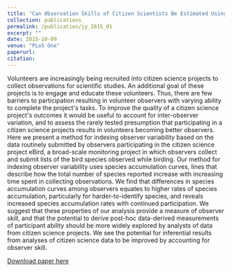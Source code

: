 ```yaml
---
title: "Can Observation Skills of Citizen Scientists Be Estimated Using Species Accumulation Curves?"
collection: publications
permalink: /publication/jy_2015_01
excerpt: ""
date: 2015-10-09
venue: "PLoS One"
paperurl:
citation:
---
```

Volunteers are increasingly being recruited into citizen science projects to collect observations for scientific studies. An additional goal of these projects is to engage and educate these volunteers. Thus, there are few barriers to participation resulting in volunteer observers with varying ability to complete the project's tasks. To improve the quality of a citizen science project's outcomes it would be useful to account for inter-observer variation, and to assess the rarely tested presumption that participating in a citizen science projects results in volunteers becoming better observers. Here we present a method for indexing observer variability based on the data routinely submitted by observers participating in the citizen science project eBird, a broad-scale monitoring project in which observers collect and submit lists of the bird species observed while birding. Our method for indexing observer variability uses species accumulation curves, lines that describe how the total number of species reported increase with increasing time spent in collecting observations. We find that differences in species accumulation curves among observers equates to higher rates of species accumulation, particularly for harder-to-identify species, and reveals increased species accumulation rates with continued participation. We suggest that these properties of our analysis provide a measure of observer skill, and that the potential to derive post-hoc data-derived measurements of participant ability should be more widely explored by analysts of data from citizen science projects. We see the potential for inferential results from analyses of citizen science data to be improved by accounting for observer skill.

[Download paper here](https://www.ncbi.nlm.nih.gov/pubmed/26451728)
